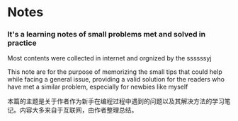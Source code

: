 # Notes
### It's a learning notes of small problems met and solved in practice

Most contents were collected in internet and orgnized by the ssssssyj

This note are for the purpose of memorizing the small tips that could help while facing a general issue, providing a valid solution for the readers who have met a similar problem, especially for newbies like myself

本篇的主题是关于作者作为新手在编程过程中遇到的问题以及其解决方法的学习笔记。内容大多来自于互联网，由作者整理总结。
